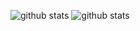 ![github stats](https://github-readme-stats.vercel.app/api?username=ti-pneubras&show_icons=true)
![github stats](https://github-readme-stats.vercel.app/api/top-langs/?username=ti-pneubras&layout=compact)
